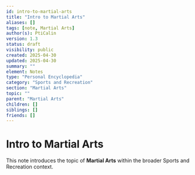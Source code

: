 ```yaml
---
id: intro-to-martial-arts
title: "Intro to Martial Arts"
aliases: []
tags: [note, Martial Arts]
author(s): PtiCalin
version: 1.3
status: draft
visibility: public
created: 2025-04-30
updated: 2025-04-30
summary: ""
element: Notes
type: "Personal Encyclopedia"
category: "Sports and Recreation"
section: "Martial Arts"
topic: ""
parent: "Martial Arts"
children: []
siblings: []
friends: []
---
```

# Intro to Martial Arts

This note introduces the topic of **Martial Arts** within the broader Sports and Recreation context.

